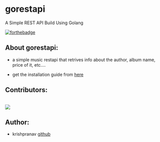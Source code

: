 # gorestapi
A Simple REST API Build Using Golang

[![forthebadge](https://forthebadge.com/images/badges/made-with-go.svg)](https://forthebadge.com)

## About gorestapi:
- a simple music restapi that retrives info about the author, album name, price of it, etc....

- get the installation guide from [here](https://github.com/krishpranav/gorestapi/blob/master/docs/buildguide.md)

## Contributors:
<br>
 <a href="https://github.com/krishpranav/gorestapi/graphs/contributors">
   <img src="https://contributors-img.web.app/image?repo=krishpranav/gorestapi" />
</a>
</br>

## Author:
- krishpranav [github](https://github.com/krishpranav)
